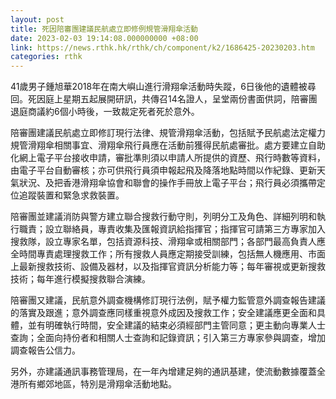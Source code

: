 ```yaml
---
layout: post
title: 死因陪審團建議民航處立即修例規管滑翔傘活動
date: 2023-02-03 19:14:08.000000000 +08:00
link: https://news.rthk.hk/rthk/ch/component/k2/1686425-20230203.htm
categories: rthk
---
```


41歲男子鍾旭華2018年在南大嶼山進行滑翔傘活動時失蹤，6日後他的遺體被尋回。死因庭上星期五起展開研訊，共傳召14名證人，呈堂兩份書面供詞，陪審團退庭商議約6個小時後，一致裁定死者死於意外。

陪審團建議民航處立即修訂現行法律、規管滑翔傘活動，包括賦予民航處法定權力規管滑翔傘相關事宜、滑翔傘飛行員應在活動前獲得民航處審批。處方要建立自助化網上電子平台接收申請，審批準則須以申請人所提供的資歷、飛行時數等資料，由電子平台自動審核；亦可供飛行員須申報起飛及降落地點時間以作紀錄、更新天氣狀況、及把香港滑翔傘協會和聯會的操作手冊放上電子平台；飛行員必須攜帶定位追蹤裝置和緊急求救裝置。

陪審團並建議消防與警方建立聯合搜救行動守則，列明分工及角色、詳細列明和執行職責；設立聯絡員，專責收集及匯報資訊給指揮官；指揮官可請第三方專家加入搜救隊，設立專家名單，包括資源科技、滑翔傘或相關部門；各部門最高負責人應全時間專責處理搜救工作；所有搜救人員應定期接受訓練，包括無人機應用、市面上最新搜救技術、設備及器材，以及指揮官資訊分析能力等；每年審視或更新搜救技術；每年進行模擬搜救聯合演練。

陪審團又建議，民航意外調查機構修訂現行法例，賦予權力監管意外調查報告建議的落實及跟進；意外調查應同樣重視意外成因及搜救工作；安全建議應更全面和具體，並有明確執行時間，安全建議的結束必須經部門主管同意；更主動向專業人士查詢；全面向持份者和相關人士查詢和記錄資訊；引入第三方專家參與調查，增加調查報告公信力。

另外，亦建議通訊事務管理局，在一年內增建足夠的通訊基建，使流動數據覆蓋全港所有鄉郊地區，特別是滑翔傘活動地點。
